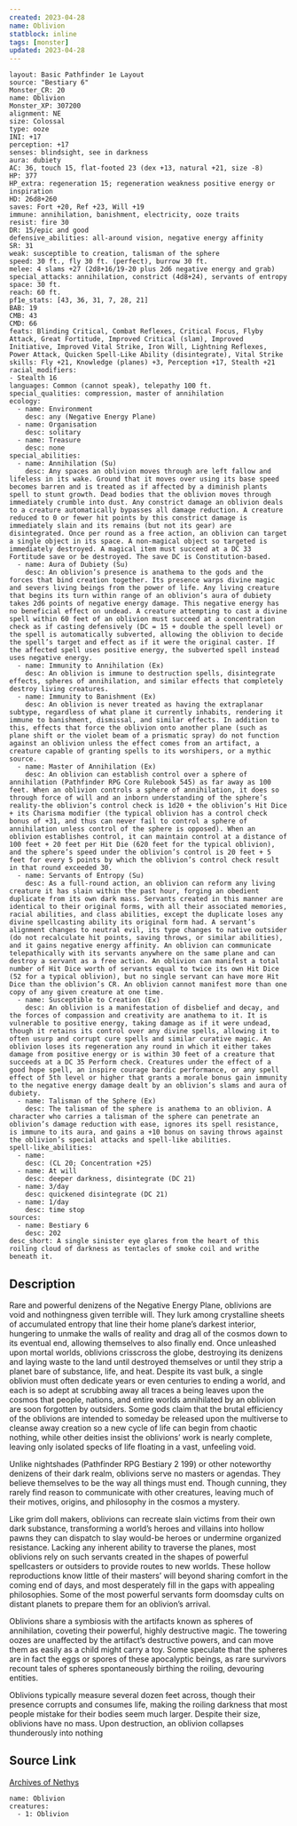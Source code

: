 ```yaml
---
created: 2023-04-28
name: Oblivion
statblock: inline
tags: [monster]
updated: 2023-04-28
---
```

```statblock
layout: Basic Pathfinder 1e Layout
source: "Bestiary 6"
Monster_CR: 20
name: Oblivion
Monster_XP: 307200
alignment: NE
size: Colossal
type: ooze
INI: +17
perception: +17
senses: blindsight, see in darkness
aura: dubiety
AC: 36, touch 15, flat-footed 23 (dex +13, natural +21, size -8)
HP: 377
HP_extra: regeneration 15; regeneration weakness positive energy or inspiration
HD: 26d8+260
saves: Fort +20, Ref +23, Will +19
immune: annihilation, banishment, electricity, ooze traits
resist: fire 30
DR: 15/epic and good
defensive_abilities: all-around vision, negative energy affinity
SR: 31
weak: susceptible to creation, talisman of the sphere
speed: 30 ft., fly 30 ft. (perfect), burrow 30 ft.
melee: 4 slams +27 (2d8+16/19-20 plus 2d6 negative energy and grab)
special_attacks: annihilation, constrict (4d8+24), servants of entropy
space: 30 ft.
reach: 60 ft.
pf1e_stats: [43, 36, 31, 7, 28, 21]
BAB: 19
CMB: 43
CMD: 66
feats: Blinding Critical, Combat Reflexes, Critical Focus, Flyby Attack, Great Fortitude, Improved Critical (slam), Improved Initiative, Improved Vital Strike, Iron Will, Lightning Reflexes, Power Attack, Quicken Spell-Like Ability (disintegrate), Vital Strike
skills: Fly +21, Knowledge (planes) +3, Perception +17, Stealth +21
racial_modifiers:
- Stealth 16
languages: Common (cannot speak), telepathy 100 ft.
special_qualities: compression, master of annihilation
ecology:
  - name: Environment
    desc: any (Negative Energy Plane)
  - name: Organisation
    desc: solitary
  - name: Treasure
    desc: none
special_abilities:
  - name: Annihilation (Su)
    desc: Any spaces an oblivion moves through are left fallow and lifeless in its wake. Ground that it moves over using its base speed becomes barren and is treated as if affected by a diminish plants spell to stunt growth. Dead bodies that the oblivion moves through immediately crumble into dust. Any constrict damage an oblivion deals to a creature automatically bypasses all damage reduction. A creature reduced to 0 or fewer hit points by this constrict damage is immediately slain and its remains (but not its gear) are disintegrated. Once per round as a free action, an oblivion can target a single object in its space. A non-magical object so targeted is immediately destroyed. A magical item must succeed at a DC 33 Fortitude save or be destroyed. The save DC is Constitution-based.
  - name: Aura of Dubiety (Su)
    desc: An oblivion’s presence is anathema to the gods and the forces that bind creation together. Its presence warps divine magic and severs living beings from the power of life. Any living creature that begins its turn within range of an oblivion’s aura of dubiety takes 2d6 points of negative energy damage. This negative energy has no beneficial effect on undead. A creature attempting to cast a divine spell within 60 feet of an oblivion must succeed at a concentration check as if casting defensively (DC = 15 + double the spell level) or the spell is automatically subverted, allowing the oblivion to decide the spell’s target and effect as if it were the original caster. If the affected spell uses positive energy, the subverted spell instead uses negative energy.
  - name: Immunity to Annihilation (Ex)
    desc: An oblivion is immune to destruction spells, disintegrate effects, spheres of annihilation, and similar effects that completely destroy living creatures.
  - name: Immunity to Banishment (Ex)
    desc: An oblivion is never treated as having the extraplanar subtype, regardless of what plane it currently inhabits, rendering it immune to banishment, dismissal, and similar effects. In addition to this, effects that force the oblivion onto another plane (such as plane shift or the violet beam of a prismatic spray) do not function against an oblivion unless the effect comes from an artifact, a creature capable of granting spells to its worshipers, or a mythic source.
  - name: Master of Annihilation (Ex)
    desc: An oblivion can establish control over a sphere of annihilation (Pathfinder RPG Core Rulebook 545) as far away as 100 feet. When an oblivion controls a sphere of annihilation, it does so through force of will and an inborn understanding of the sphere’s reality-the oblivion’s control check is 1d20 + the oblivion’s Hit Dice + its Charisma modifier (the typical oblivion has a control check bonus of +31, and thus can never fail to control a sphere of annihilation unless control of the sphere is opposed). When an oblivion establishes control, it can maintain control at a distance of 100 feet + 20 feet per Hit Die (620 feet for the typical oblivion), and the sphere’s speed under the oblivion’s control is 20 feet + 5 feet for every 5 points by which the oblivion’s control check result in that round exceeded 30.
  - name: Servants of Entropy (Su)
    desc: As a full-round action, an oblivion can reform any living creature it has slain within the past hour, forging an obedient duplicate from its own dark mass. Servants created in this manner are identical to their original forms, with all their associated memories, racial abilities, and class abilities, except the duplicate loses any divine spellcasting ability its original form had. A servant’s alignment changes to neutral evil, its type changes to native outsider (do not recalculate hit points, saving throws, or similar abilities), and it gains negative energy affinity. An oblivion can communicate telepathically with its servants anywhere on the same plane and can destroy a servant as a free action. An oblivion can manifest a total number of Hit Dice worth of servants equal to twice its own Hit Dice (52 for a typical oblivion), but no single servant can have more Hit Dice than the oblivion’s CR. An oblivion cannot manifest more than one copy of any given creature at one time.
  - name: Susceptible to Creation (Ex)
    desc: An oblivion is a manifestation of disbelief and decay, and the forces of compassion and creativity are anathema to it. It is vulnerable to positive energy, taking damage as if it were undead, though it retains its control over any divine spells, allowing it to often usurp and corrupt cure spells and similar curative magic. An oblivion loses its regeneration any round in which it either takes damage from positive energy or is within 30 feet of a creature that succeeds at a DC 35 Perform check. Creatures under the effect of a good hope spell, an inspire courage bardic performance, or any spell effect of 5th level or higher that grants a morale bonus gain immunity to the negative energy damage dealt by an oblivion’s slams and aura of dubiety.
  - name: Talisman of the Sphere (Ex)
    desc: The talisman of the sphere is anathema to an oblivion. A character who carries a talisman of the sphere can penetrate an oblivion’s damage reduction with ease, ignores its spell resistance, is immune to its aura, and gains a +10 bonus on saving throws against the oblivion’s special attacks and spell-like abilities.
spell-like_abilities:
  - name:
    desc: (CL 20; Concentration +25)
  - name: At will
    desc: deeper darkness, disintegrate (DC 21)
  - name: 3/day
    desc: quickened disintegrate (DC 21)
  - name: 1/day
    desc: time stop
sources:
  - name: Bestiary 6
    desc: 202
desc_short: A single sinister eye glares from the heart of this roiling cloud of darkness as tentacles of smoke coil and writhe beneath it.
```
## Description
Rare and powerful denizens of the Negative Energy Plane, oblivions are void and nothingness given terrible will. They lurk among crystalline sheets of accumulated entropy that line their home plane’s darkest interior, hungering to unmake the walls of reality and drag all of the cosmos down to its eventual end, allowing themselves to also finally end. Once unleashed upon mortal worlds, oblivions crisscross the globe, destroying its denizens and laying waste to the land until destroyed themselves or until they strip a planet bare of substance, life, and heat. Despite its vast bulk, a single oblivion must often dedicate years or even centuries to ending a world, and each is so adept at scrubbing away all traces a being leaves upon the cosmos that people, nations, and entire worlds annihilated by an oblivion are soon forgotten by outsiders. Some gods claim that the brutal efficiency of the oblivions are intended to someday be released upon the multiverse to cleanse away creation so a new cycle of life can begin from chaotic nothing, while other deities insist the oblivions’ work is nearly complete, leaving only isolated specks of life floating in a vast, unfeeling void. 

Unlike nightshades (Pathfinder RPG Bestiary 2 199) or other noteworthy denizens of their dark realm, oblivions serve no masters or agendas. They believe themselves to be the way all things must end. Though cunning, they rarely find reason to communicate with other creatures, leaving much of their motives, origins, and philosophy in the cosmos a mystery. 

Like grim doll makers, oblivions can recreate slain victims from their own dark substance, transforming a world’s heroes and villains into hollow pawns they can dispatch to slay would-be heroes or undermine organized resistance. Lacking any inherent ability to traverse the planes, most oblivions rely on such servants created in the shapes of powerful spellcasters or outsiders to provide routes to new worlds. These hollow reproductions know little of their masters’ will beyond sharing comfort in the coming end of days, and most desperately fill in the gaps with appealing philosophies. Some of the most powerful servants form doomsday cults on distant planets to prepare them for an oblivion’s arrival. 

Oblivions share a symbiosis with the artifacts known as spheres of annihilation, coveting their powerful, highly destructive magic. The towering oozes are unaffected by the artifact’s destructive powers, and can move them as easily as a child might carry a toy. Some speculate that the spheres are in fact the eggs or spores of these apocalyptic beings, as rare survivors recount tales of spheres spontaneously birthing the roiling, devouring entities. 

Oblivions typically measure several dozen feet across, though their presence corrupts and consumes life, making the roiling darkness that most people mistake for their bodies seem much larger. Despite their size, oblivions have no mass. Upon destruction, an oblivion collapses thunderously into nothing
## Source Link
[Archives of Nethys](https://aonprd.com/MonsterDisplay.aspx?ItemName=Oblivion)
```encounter-table
name: Oblivion
creatures:
  - 1: Oblivion
```
